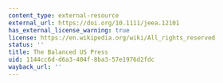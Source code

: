 ```yaml
---
content_type: external-resource
external_url: https://doi.org/10.1111/jeea.12101
has_external_license_warning: true
license: https://en.wikipedia.org/wiki/All_rights_reserved
status: ''
title: The Balanced US Press
uid: 1144cc6d-d6a3-404f-8ba3-57e1976d2fdc
wayback_url: ''
---
```

